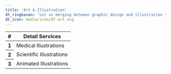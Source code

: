 ```yaml
---
title: 'Art & Illustration'
dt_ringkasan: 'Let us merging between graphic design and illustration to make a creative visual look.'
dt_icon: media/icon/07-art.svg
---
```


<table class="table table-hover">
<thead>
<tr>
  <th>#</th>
  <th>Detail Services</th>
</tr>
</thead>
<tbody>
	<tr>
	  <th scope="row">1</th>
	  <td>Medical Illustrations</td>
	</tr>
	<tr>
	  <th scope="row">2</th>
	  <td>Scientific Illustrations</td>
	<tr>
	  <th scope="row">3</th>
	  <td>Animated Illustrations</td>
	</tr>
</tbody>
</table>
